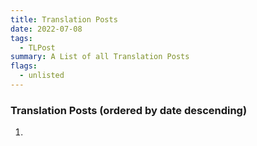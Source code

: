 ```yaml
---
title: Translation Posts
date: 2022-07-08
tags: 
  - TLPost
summary: A List of all Translation Posts
flags: 
  - unlisted
---
```


### Translation Posts (ordered by date descending)

1. 